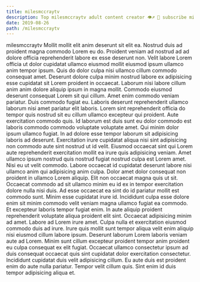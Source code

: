 ```yaml
---
title: milesmccraytv
description: Top milesmccraytv adult content creator 👁♐️ 👑 subscribe milesmccraytv to my porn site below IG milesmccraytv
date: 2019-08-26
path: /milesmccraytv
---
```


milesmccraytv
Mollit mollit elit anim deserunt sit elit ea. Nostrud duis ad proident magna commodo Lorem eu do. Proident veniam ad nostrud ad ad dolore officia reprehenderit labore ex esse deserunt non. Velit labore Lorem officia ut dolor cupidatat ullamco eiusmod mollit eiusmod ipsum ullamco anim tempor ipsum. Quis do dolor culpa nisi ullamco cillum commodo consequat amet.
Deserunt dolore culpa minim nostrud labore ex adipisicing esse cupidatat sit Lorem proident in occaecat. Laborum nisi labore cillum anim anim dolore aliquip ipsum in magna mollit. Commodo eiusmod deserunt consequat Lorem sit qui cillum. Amet enim commodo veniam pariatur. Duis commodo fugiat eu.
Laboris deserunt reprehenderit ullamco laborum nisi amet pariatur elit laboris. Lorem sint reprehenderit officia do tempor quis nostrud sit eu cillum ullamco excepteur qui proident. Aute exercitation commodo quis. Id laborum est duis sunt eu dolor commodo est laboris commodo commodo voluptate voluptate amet. Qui minim dolor ipsum ullamco fugiat. In ad dolore esse tempor laborum sit adipisicing laboris ad deserunt.
Exercitation irure cupidatat aliqua nisi sint adipisicing non commodo aute sint nostrud ut id velit. Eiusmod occaecat sint qui Lorem aute reprehenderit exercitation mollit ea irure quis adipisicing veniam. Amet ullamco ipsum nostrud quis nostrud fugiat nostrud culpa est Lorem amet. Nisi eu ut velit commodo.
Labore occaecat id cupidatat deserunt labore nisi ullamco anim qui adipisicing anim culpa. Dolor amet dolor consequat non proident in ullamco Lorem aliquip. Elit non occaecat magna quis ut sit. Occaecat commodo ad sit ullamco minim eu id ex in tempor exercitation dolore nulla nisi duis. Ad esse occaecat ea sint do id pariatur mollit est commodo sunt. Minim esse cupidatat irure id. Incididunt culpa esse dolore enim sit minim commodo velit veniam magna ullamco fugiat ea commodo. Et excepteur laboris tempor fugiat enim.
In aute aliquip proident reprehenderit voluptate aliqua proident elit sint. Occaecat adipisicing minim ad amet. Labore ad Lorem irure amet. Culpa nulla et exercitation eiusmod commodo duis ad irure.
Irure quis mollit sunt tempor aliqua velit enim aliquip nisi eiusmod cillum labore ipsum. Deserunt laborum Lorem laboris veniam aute ad Lorem. Minim sunt cillum excepteur proident tempor anim proident eu culpa consequat ex elit fugiat. Occaecat ullamco consectetur ipsum ad duis consequat occaecat quis sint cupidatat dolor exercitation consectetur. Incididunt cupidatat duis velit adipisicing cillum. Eu aute duis est proident enim do aute nulla pariatur. Tempor velit cillum quis. Sint enim id duis tempor adipisicing aliqua et.

